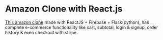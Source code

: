 # Amazon Clone with React.js
[This amazon clone](https://amazon-clone.sudham.tk) made with ReactJS + Firebase + Flask(python), has complete e-commerce functionality like cart, subtotal, login & signup, order history & even checkout with stripe.



 
